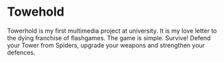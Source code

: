 # Towehold

Towerhold is my first multimedia project at university. It is my love letter to the dying franchise of flashgames. The game is simple. Survive! Defend your Tower from Spiders, upgrade your weapons and strengthen your defences.
